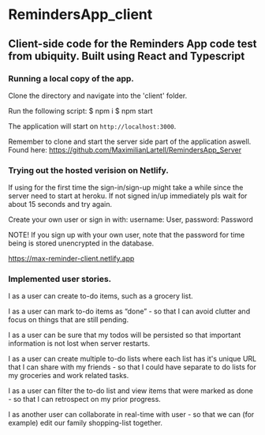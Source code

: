 # RemindersApp_client

## Client-side code for the Reminders App code test from ubiquity. Built using React and Typescript

### Running a local copy of the app.

Clone the directory and navigate into the 'client' folder.

Run the following script:
$ npm i
$ npm start

The application will start on `http://localhost:3000`.

Remember to clone and start the server side part of the application aswell.
Found here: https://github.com/MaximilianLartell/RemindersApp_Server

### Trying out the hosted verision on Netlify.

If using for the first time the sign-in/sign-up might take a while since the server need to start at heroku.
If not signed in/up immediately pls wait for about 15 seconds and try again.

Create your own user or sign in with:
username: User,
password: Password

NOTE! If you sign up with your own user, note that the password for time being is stored unencrypted in the database.

https://max-reminder-client.netlify.app

### Implemented user stories.

I as a user can create to-do items, such as a grocery list.

I as a user can mark to-do items as “done” - so that I can avoid clutter and focus on things that are still pending.

I as a user can be sure that my todos will be persisted so that important information is not lost when server restarts.

I as a user can create multiple to-do lists where each list has it's unique URL that I can share with my friends - so that I could have separate to do lists for my groceries and work related tasks.

I as a user can filter the to-do list and view items that were marked as done - so that I can retrospect on my prior progress.

​I as ​another user ​can collaborate in real-time with ​user ​- so that we can (for example) edit our family shopping-list together.
